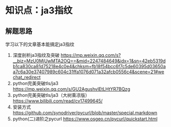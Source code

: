 # 知识点：ja3指纹

## 解题思路

学习以下的文章基本能搞定ja3指纹

1. 深度剖析ja3指纹及突破
   https://mp.weixin.qq.com/s?__biz=MzU0MjUwMTA2OQ==&mid=2247484649&idx=1&sn=42eb5319db1ca830ca81d75218e4c0e4&chksm=fb18f54bcc6f7c5de60395d03650aa7c6a30e37407989c604c31ffa1076d071a32afcb0556c4&scene=21#wechat_redirect
2. python完美突破tls/ja3
   https://mp.weixin.qq.com/s/GU2AgushvIEtLHtYR7BQzg
3. python完美突破tls/ja3（大树乘凉版）
   https://www.bilibili.com/read/cv17499645/
4. 安装方式
   https://github.com/synodriver/pycurl/blob/master/special.markdown
5. python(二)进阶之pycurl
   https://www.osgeo.cn/pycurl/quickstart.html
